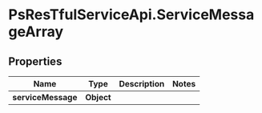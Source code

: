 # PsResTfulServiceApi.ServiceMessageArray

## Properties
Name | Type | Description | Notes
------------ | ------------- | ------------- | -------------
**serviceMessage** | **Object** |  | 

